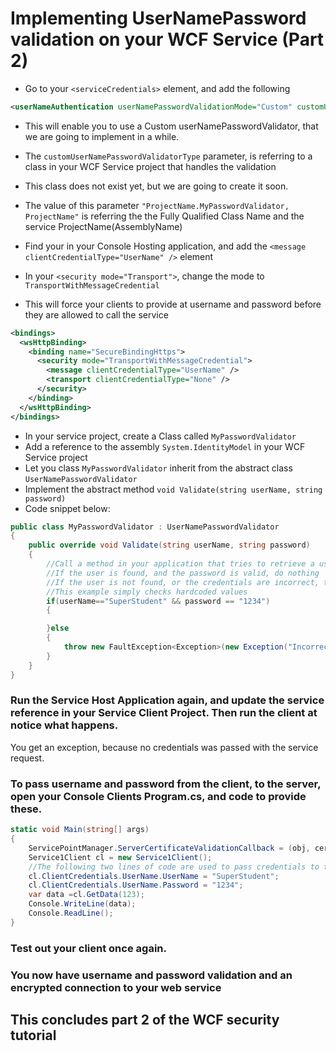 # Implementing UserNamePassword validation on your WCF Service (Part 2)
  - Go to your ```<serviceCredentials>``` element, and add the following
```xml
<userNameAuthentication userNamePasswordValidationMode="Custom" customUserNamePasswordValidatorType="MyPasswordValidator, ProjectName" />
```
  - This will enable you to use a Custom userNamePasswordValidator, that we are going to implement in a while.
  - The ```customUserNamePasswordValidatorType``` parameter, is referring to a class in your WCF Service project that handles the validation 
  - This class does not exist yet, but we are going to create it soon.
  - The value of this parameter ```"ProjectName.MyPasswordValidator, ProjectName"``` is referring the the Fully Qualified Class Name and the service ProjectName(AssemblyName)

  - Find your <bindings> in your Console Hosting application, and add the ```<message clientCredentialType="UserName" />``` element
  - In your ```<security mode="Transport">```, change the mode to ```TransportWithMessageCredential```
  - This will force your clients to provide at username and password before they are allowed to call the service
```xml
<bindings>
  <wsHttpBinding>
    <binding name="SecureBindingHttps">
      <security mode="TransportWithMessageCredential">
        <message clientCredentialType="UserName" />
        <transport clientCredentialType="None" />
      </security>
    </binding>
  </wsHttpBinding>
</bindings>
```
  - In your service project, create a Class called ```MyPasswordValidator```
  - Add a reference to the assembly ```System.IdentityModel``` in your WCF Service project
  - Let you class ```MyPasswordValidator``` inherit from the abstract class ```UserNamePasswordValidator```
  - Implement the abstract method ```void Validate(string userName, string password)```
  - Code snippet below:
```c#
public class MyPasswordValidator : UserNamePasswordValidator
{
    public override void Validate(string userName, string password)
    {
        //Call a method in your application that tries to retrieve a user with the given credentials.
        //If the user is found, and the password is valid, do nothing
        //If the user is not found, or the credentials are incorrect, throw and exception(eg. FaultException)
        //This example simply checks hardcoded values
        if(userName=="SuperStudent" && password == "1234")
        {

        }else
        {
            throw new FaultException<Exception>(new Exception("Incorrect Login"), "Invalid login attempt");
        }
    }
}  
```
### Run the Service Host Application again, and update the service reference in your Service Client Project. Then run the client at notice what happens.

You get an exception, because no credentials was passed with the service request.

### To pass username and password from the client, to the server, open your Console Clients Program.cs, and code to provide these.
```c#
static void Main(string[] args)
{
    ServicePointManager.ServerCertificateValidationCallback = (obj, certificate, chain, errors) => true;
    Service1Client cl = new Service1Client();
    //The following two lines of code are used to pass credentials to the service
    cl.ClientCredentials.UserName.UserName = "SuperStudent";
    cl.ClientCredentials.UserName.Password = "1234";
    var data =cl.GetData(123);
    Console.WriteLine(data);
    Console.ReadLine();
}
```

### Test out your client once again.

### You now have username and password validation and an encrypted connection to your web service

## This concludes part 2 of the WCF security tutorial

